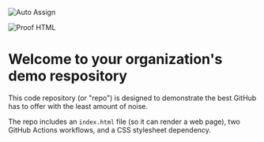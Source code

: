 ![Auto Assign](https://github.com/TimeBank-Sparta/demo-repository/actions/workflows/auto-assign.yml/badge.svg)

![Proof HTML](https://github.com/TimeBank-Sparta/demo-repository/actions/workflows/proof-html.yml/badge.svg)

# Welcome to your organization's demo respository
This code repository (or "repo") is designed to demonstrate the best GitHub has to offer with the least amount of noise.

The repo includes an `index.html` file (so it can render a web page), two GitHub Actions workflows, and a CSS stylesheet dependency.
